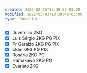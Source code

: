 ```yaml
---
created: 2022-02-25T13:39:57-03:00
modified: 2022-03-03T13:39:48-03:00
type: Checklist
---
```


- [x] Juvercino 2KG
- [x] Luis Sérgio 2KG PG PIX
- [x] Pr Geraldo 2KG PG PIX
- [x] Elder 6KG PG PIX
- [x] Rosária 2KG PG
- [x] Hamakawa 2KG PG
- [x] Evaristo 2KG
